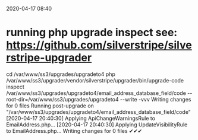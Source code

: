 2020-04-17 08:40

# running php upgrade inspect see: https://github.com/silverstripe/silverstripe-upgrader
cd /var/www/ss3/upgrades/upgradeto4
php /var/www/ss3/upgrader/vendor/silverstripe/upgrader/bin/upgrade-code inspect /var/www/ss3/upgrades/upgradeto4/email_address_database_field/code  --root-dir=/var/www/ss3/upgrades/upgradeto4 --write -vvv
Writing changes for 0 files
Running post-upgrade on "/var/www/ss3/upgrades/upgradeto4/email_address_database_field/code"
[2020-04-17 20:40:30] Applying ApiChangeWarningsRule to EmailAddress.php...
[2020-04-17 20:40:30] Applying UpdateVisibilityRule to EmailAddress.php...
Writing changes for 0 files
✔✔✔